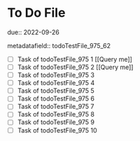 # To Do File

due:: 2022-09-26

metadatafield:: todoTestFile_975_62

- [ ] Task of todoTestFile_975 1 [[Query me]]
- [ ] Task of todoTestFile_975 2 [[Query me]]
- [ ] Task of todoTestFile_975 3
- [ ] Task of todoTestFile_975 4
- [ ] Task of todoTestFile_975 5
- [ ] Task of todoTestFile_975 6
- [ ] Task of todoTestFile_975 7
- [ ] Task of todoTestFile_975 8
- [ ] Task of todoTestFile_975 9
- [ ] Task of todoTestFile_975 10